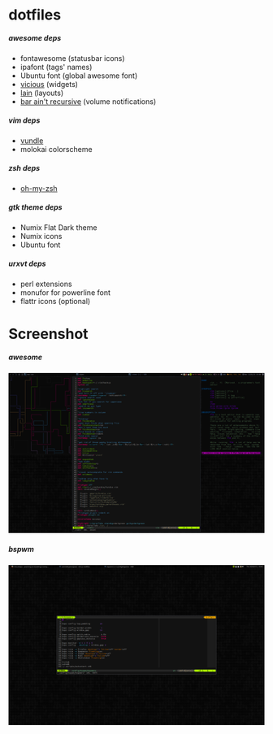 dotfiles
=====

##### awesome deps
* fontawesome (statusbar icons)
* ipafont (tags' names)
* Ubuntu font (global awesome font)
* [vicious](http://git.sysphere.org/vicious/) (widgets)
* [lain](https://github.com/copycat-killer/lain) (layouts)
* [bar ain't recursive](https://github.com/LemonBoy/bar) (volume notifications)

##### vim deps
* [vundle](https://github.com/gmarik/Vundle.vim)
* molokai colorscheme

##### zsh deps
* [oh-my-zsh](https://github.com/robbyrussell/oh-my-zsh)

##### gtk theme deps
* Numix Flat Dark theme
* Numix icons
* Ubuntu font

##### urxvt deps
* perl extensions
* monufor for powerline font
* flattr icons (optional)

Screenshot
=====

##### awesome
![awesome screenshot](https://raw.githubusercontent.com/zainin/linux-dotfiles/master/screen-awesome.png)

##### bspwm
![bspwm screenshot](https://raw.githubusercontent.com/zainin/linux-dotfiles/master/screen-bspwm.png)
